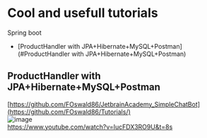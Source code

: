 # Cool and usefull tutorials

<!-- START doctoc generated TOC please keep comment here to allow auto update -->
<!-- DON'T EDIT THIS SECTION, INSTEAD RE-RUN doctoc TO UPDATE -->

Spring boot

- [ProductHandler with JPA+Hibernate+MySQL+Postman](#ProductHandler with JPA+Hibernate+MySQL+Postman)

<!-- END doctoc generated TOC please keep comment here to allow auto update -->

## ProductHandler with JPA+Hibernate+MySQL+Postman
[https://github.com/FOswald86/JetbrainAcademy_SimpleChatBot](https://github.com/FOswald86/Tutorials/)  
![image](https://github.com/FOswald86/Tutorials/assets/86290835/3f23df8e-de1c-4e74-8794-188b5193da6a)  
https://www.youtube.com/watch?v=IucFDX3RO9U&t=8s  
  
